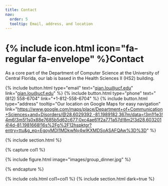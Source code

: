 ```yaml
---
title: Contact
nav:
  order: 5
  tooltip: Email, address, and location
---
```


# {% include icon.html icon="fa-regular fa-envelope" %}Contact

As a core part of the Department of Computer Science at the University of Central Florida, our lab is based in the Health Sciences II (HS2) building.

{%
  include button.html
  type="email"
  text="qian.lou@ucf.edu"
  link="qian.lou@ucf.edu"
%}
{%
  include button.html
  type="phone"
  text="(812) 558-6704"
  link="+1-812-558-6704"
%}
{%
  include button.html
  type="address"
  tooltip="Our location on Google Maps for easy navigation"
  link="https://www.google.com/maps/place/Department+of+Communication+Sciences+and+Disorders/@28.6029392,-81.1989182,367m/data=!3m1!1e3!4m6!3m5!1s0x88e7685b5d62c677:0xc4ae61f2a771a57d!8m2!3d28.6032014!4d-81.1981668!16s%2Fg%2F12hspktgr?entry=ttu&g_ep=EgoyMDI1MDkwNy4wIKXMDSoASAFQAw%3D%3D"
%}

{% include section.html %}

{% capture col1 %}

{%
  include figure.html
  image="images/group_dinner.jpg"
%}

{% endcapture %}

<!-- {% capture col2 %}

{%
  include figure.html
  image="images/photo.jpg"
  caption="Lorem ipsum"
%}

{% endcapture %} -->

<!-- {% include cols.html col1=col1 col2=col2 %} -->
{% include cols.html col1=col1 %}
{% include section.html dark=true %}

<!-- {% capture col1 %}
WE ARE UNBOULDED AI LAB~
{% endcapture %} -->

<!-- {% capture col2 %}
Lorem ipsum dolor sit amet  
consectetur adipiscing elit  
sed do eiusmod tempor
{% endcapture %}

{% capture col3 %}
Lorem ipsum dolor sit amet  
consectetur adipiscing elit  
sed do eiusmod tempor
{% endcapture %} -->

<!-- {% include cols.html col1=col1 col2=col2 col3=col3 %} -->
<!-- {% include cols.html col1=col1 %} -->